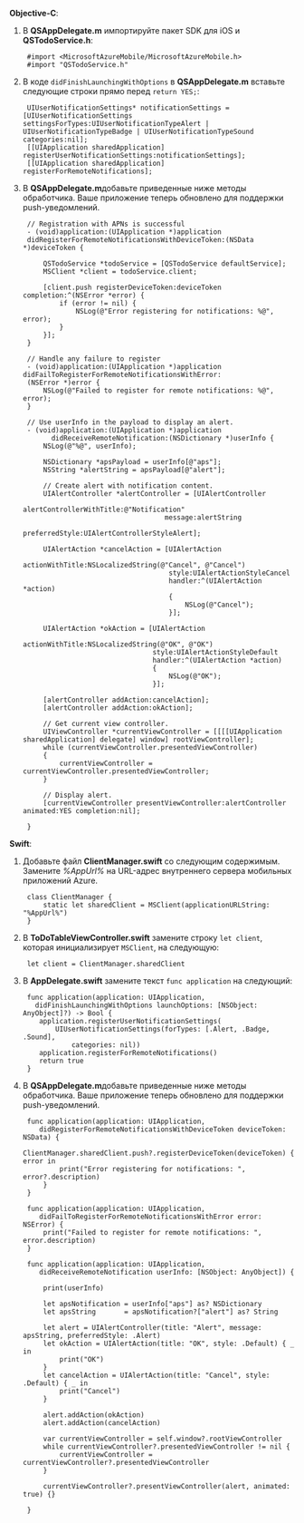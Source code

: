 
**Objective-C**:

1. В **QSAppDelegate.m** импортируйте пакет SDK для iOS и **QSTodoService.h**:
   
        #import <MicrosoftAzureMobile/MicrosoftAzureMobile.h>
        #import "QSTodoService.h"
2. В коде `didFinishLaunchingWithOptions` в **QSAppDelegate.m** вставьте следующие строки прямо перед `return YES;`:
   
        UIUserNotificationSettings* notificationSettings = [UIUserNotificationSettings settingsForTypes:UIUserNotificationTypeAlert | UIUserNotificationTypeBadge | UIUserNotificationTypeSound categories:nil];
        [[UIApplication sharedApplication] registerUserNotificationSettings:notificationSettings];
        [[UIApplication sharedApplication] registerForRemoteNotifications];
3. В **QSAppDelegate.m**добавьте приведенные ниже методы обработчика. Ваше приложение теперь обновлено для поддержки push-уведомлений. 
   
        // Registration with APNs is successful
        - (void)application:(UIApplication *)application
        didRegisterForRemoteNotificationsWithDeviceToken:(NSData *)deviceToken {
   
            QSTodoService *todoService = [QSTodoService defaultService];
            MSClient *client = todoService.client;
   
            [client.push registerDeviceToken:deviceToken completion:^(NSError *error) {
                if (error != nil) {
                    NSLog(@"Error registering for notifications: %@", error);
                }
            }];
        }
   
        // Handle any failure to register
        - (void)application:(UIApplication *)application didFailToRegisterForRemoteNotificationsWithError:
        (NSError *)error {
            NSLog(@"Failed to register for remote notifications: %@", error);
        }
   
        // Use userInfo in the payload to display an alert.
        - (void)application:(UIApplication *)application
              didReceiveRemoteNotification:(NSDictionary *)userInfo {
            NSLog(@"%@", userInfo);
   
            NSDictionary *apsPayload = userInfo[@"aps"];
            NSString *alertString = apsPayload[@"alert"];
   
            // Create alert with notification content.
            UIAlertController *alertController = [UIAlertController
                                          alertControllerWithTitle:@"Notification"
                                          message:alertString
                                          preferredStyle:UIAlertControllerStyleAlert];
   
            UIAlertAction *cancelAction = [UIAlertAction
                                           actionWithTitle:NSLocalizedString(@"Cancel", @"Cancel")
                                           style:UIAlertActionStyleCancel
                                           handler:^(UIAlertAction *action)
                                           {
                                               NSLog(@"Cancel");
                                           }];
   
            UIAlertAction *okAction = [UIAlertAction
                                       actionWithTitle:NSLocalizedString(@"OK", @"OK")
                                       style:UIAlertActionStyleDefault
                                       handler:^(UIAlertAction *action)
                                       {
                                           NSLog(@"OK");
                                       }];
   
            [alertController addAction:cancelAction];
            [alertController addAction:okAction];
   
            // Get current view controller.
            UIViewController *currentViewController = [[[[UIApplication sharedApplication] delegate] window] rootViewController];
            while (currentViewController.presentedViewController)
            {
                currentViewController = currentViewController.presentedViewController;
            }
   
            // Display alert.
            [currentViewController presentViewController:alertController animated:YES completion:nil];
   
        }

**Swift**:

1. Добавьте файл **ClientManager.swift** со следующим содержимым. Замените *%AppUrl%* на URL-адрес внутреннего сервера мобильных приложений Azure.
   
        class ClientManager {
            static let sharedClient = MSClient(applicationURLString: "%AppUrl%")
        }
2. В **ToDoTableViewController.swift** замените строку `let client`, которая инициализирует `MSClient`, на следующую:
   
        let client = ClientManager.sharedClient
3. В **AppDelegate.swift** замените текст `func application` на следующий:
   
        func application(application: UIApplication,
          didFinishLaunchingWithOptions launchOptions: [NSObject: AnyObject]?) -> Bool {
           application.registerUserNotificationSettings(
               UIUserNotificationSettings(forTypes: [.Alert, .Badge, .Sound],
                   categories: nil))
           application.registerForRemoteNotifications()
           return true
        }
4. В **QSAppDelegate.m**добавьте приведенные ниже методы обработчика. Ваше приложение теперь обновлено для поддержки push-уведомлений.
   
        func application(application: UIApplication,
           didRegisterForRemoteNotificationsWithDeviceToken deviceToken: NSData) {
            ClientManager.sharedClient.push?.registerDeviceToken(deviceToken) { error in
                print("Error registering for notifications: ", error?.description)
            }
        }
   
        func application(application: UIApplication,
           didFailToRegisterForRemoteNotificationsWithError error: NSError) {
            print("Failed to register for remote notifications: ", error.description)
        }
   
        func application(application: UIApplication,
           didReceiveRemoteNotification userInfo: [NSObject: AnyObject]) {
   
            print(userInfo)
   
            let apsNotification = userInfo["aps"] as? NSDictionary
            let apsString       = apsNotification?["alert"] as? String
   
            let alert = UIAlertController(title: "Alert", message: apsString, preferredStyle: .Alert)
            let okAction = UIAlertAction(title: "OK", style: .Default) { _ in
                print("OK")
            }
            let cancelAction = UIAlertAction(title: "Cancel", style: .Default) { _ in
                print("Cancel")
            }
   
            alert.addAction(okAction)
            alert.addAction(cancelAction)
   
            var currentViewController = self.window?.rootViewController
            while currentViewController?.presentedViewController != nil {
                currentViewController = currentViewController?.presentedViewController
            }
   
            currentViewController?.presentViewController(alert, animated: true) {}
   
        }

